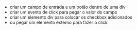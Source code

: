- criar um campo de entrada e um botão dentro de uma div
- criar um evento de click para pegar o valor do campo
- criar um elemento div para colocar os checkbox adicionados
- ou pegar um elemento externo para fazer o click
